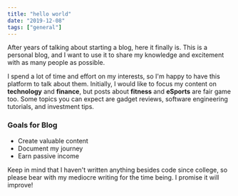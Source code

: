 ```yaml
---
title: "hello world"
date: "2019-12-08"
tags: ["general"]
---
```


After years of talking about starting a blog, here it finally is. This is a personal blog, and I want to use it to share my knowledge and excitement with as many people as possible.

I spend a lot of time and effort on my interests, so I'm happy to have this platform to talk about them. Initially, I would like to focus my content on **technology** and **finance**, but posts about **fitness** and **eSports** are fair game too. Some topics you can expect are gadget reviews, software engineering tutorials, and investment tips.

### Goals for Blog

- Create valuable content
- Document my journey
- Earn passive income

Keep in mind that I haven't written anything besides code since college, so please bear with my mediocre writing for the time being. I promise it will improve!